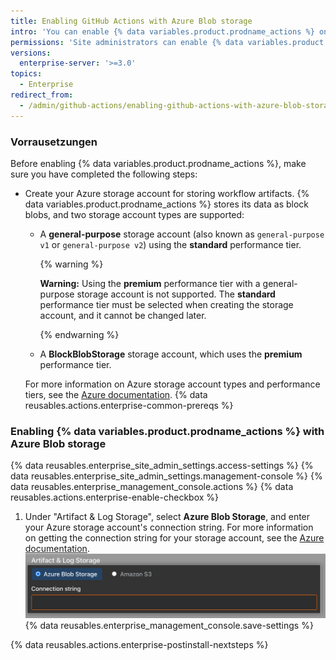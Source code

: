 ```yaml
---
title: Enabling GitHub Actions with Azure Blob storage
intro: 'You can enable {% data variables.product.prodname_actions %} on {% data variables.product.prodname_ghe_server %} and use Azure Blob storage to store artifacts generated by workflow runs.'
permissions: 'Site administrators can enable {% data variables.product.prodname_actions %} and configure enterprise settings.'
versions:
  enterprise-server: '>=3.0'
topics:
  - Enterprise
redirect_from:
  - /admin/github-actions/enabling-github-actions-with-azure-blob-storage
---
```


### Vorrausetzungen

Before enabling {% data variables.product.prodname_actions %}, make sure you have completed the following steps:

* Create your Azure storage account for storing workflow artifacts. {% data variables.product.prodname_actions %} stores its data as block blobs, and two storage account types are supported:
  * A **general-purpose** storage account (also known as `general-purpose v1` or `general-purpose v2`) using the **standard** performance tier.

    {% warning %}

    **Warning:** Using the **premium** performance tier with a general-purpose storage account is not supported. The **standard** performance tier must be selected when creating the storage account, and it cannot be changed later.

    {% endwarning %}
  * A **BlockBlobStorage** storage account, which uses the **premium** performance tier.

  For more information on Azure storage account types and performance tiers, see the [Azure documentation](https://docs.microsoft.com/en-us/azure/storage/common/storage-account-overview?toc=/azure/storage/blobs/toc.json#types-of-storage-accounts).
{% data reusables.actions.enterprise-common-prereqs %}

### Enabling {% data variables.product.prodname_actions %} with Azure Blob storage

{% data reusables.enterprise_site_admin_settings.access-settings %}
{% data reusables.enterprise_site_admin_settings.management-console %}
{% data reusables.enterprise_management_console.actions %}
{% data reusables.actions.enterprise-enable-checkbox %}
1. Under "Artifact & Log Storage", select **Azure Blob Storage**, and enter your Azure storage account's connection string. For more information on getting the connection string for your storage account, see the [Azure documentation](https://docs.microsoft.com/en-us/azure/storage/common/storage-account-keys-manage?tabs=azure-portal#view-account-access-keys). ![Radio button for selecting Azure Blob Storage and the Connection string field](/assets/images/enterprise/management-console/actions-azure-storage.png)
{% data reusables.enterprise_management_console.save-settings %}

{% data reusables.actions.enterprise-postinstall-nextsteps %}
